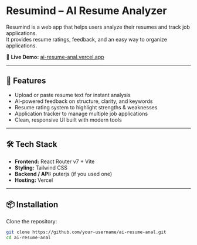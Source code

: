 # Resumind – AI Resume Analyzer

Resumind is a web app that helps users analyze their resumes and track job applications.  
It provides resume ratings, feedback, and an easy way to organize applications.

🔗 **Live Demo:** [ai-resume-anal.vercel.app](https://ai-resume-anal.vercel.app/)

---

## 🚀 Features
- Upload or paste resume text for instant analysis
- AI-powered feedback on structure, clarity, and keywords
- Resume rating system to highlight strengths & weaknesses
- Application tracker to manage multiple job applications
- Clean, responsive UI built with modern tools

---

## 🛠️ Tech Stack
- **Frontend:** React Router v7 + Vite  
- **Styling:** Tailwind CSS  
- **Backend / API:** puterjs (if you used one)  
- **Hosting:** Vercel  

---

## 📦 Installation

Clone the repository:

```bash
git clone https://github.com/your-username/ai-resume-anal.git
cd ai-resume-anal
